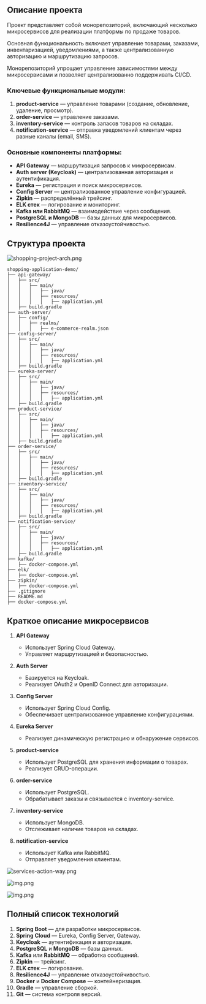 ## Описание проекта

Проект представляет собой монорепозиторий, включающий несколько микросервисов для реализации платформы по продаже товаров. 

Основная функциональность включает управление товарами, заказами, инвентаризацией, уведомлениями, а также централизованную авторизацию и маршрутизацию запросов. 

Монорепозиторий упрощает управление зависимостями между микросервисами и позволяет централизованно поддерживать CI/CD.

### Ключевые функциональные модули:

1. **product-service** — управление товарами (создание, обновление, удаление, просмотр).
2. **order-service** — управление заказами.
3. **inventory-service** — контроль запасов товаров на складах.
4. **notification-service** — отправка уведомлений клиентам через разные каналы (email, SMS).

### Основные компоненты платформы:

- **API Gateway** — маршрутизация запросов к микросервисам.
- **Auth server (Keycloak)** — централизованная авторизация и аутентификация.
- **Eureka** — регистрация и поиск микросервисов.
- **Config Server** — централизованное управление конфигурацией.
- **Zipkin** — распределённый трейсинг.
- **ELK стек** — логирование и мониторинг.
- **Kafka или RabbitMQ** — взаимодействие через сообщения.
- **PostgreSQL и MongoDB** — базы данных для микросервисов.
- **Resilience4J** — управление отказоустойчивостью.

## Структура проекта

![shopping-project-arch.png](resources/readme/images/shopping-project-arch.png)

```
shopping-application-demo/
├── api-gateway/
│   ├── src/
│   │   ├── main/
│   │   │   ├── java/
│   │   │   ├── resources/
│   │   │   │   ├── application.yml
│   ├── build.gradle
├── auth-server/
│   ├── config/
│   │   ├── realms/
│   │   │   ├── e-commerce-realm.json
├── config-server/
│   ├── src/
│   │   ├── main/
│   │   │   ├── java/
│   │   │   ├── resources/
│   │   │   │   ├── application.yml
│   ├── build.gradle
├── eureka-server/
│   ├── src/
│   │   ├── main/
│   │   │   ├── java/
│   │   │   ├── resources/
│   │   │   │   ├── application.yml
│   ├── build.gradle
├── product-service/
│   ├── src/
│   │   ├── main/
│   │   │   ├── java/
│   │   │   ├── resources/
│   │   │   │   ├── application.yml
│   ├── build.gradle
├── order-service/
│   ├── src/
│   │   ├── main/
│   │   │   ├── java/
│   │   │   ├── resources/
│   │   │   │   ├── application.yml
│   ├── build.gradle
├── inventory-service/
│   ├── src/
│   │   ├── main/
│   │   │   ├── java/
│   │   │   ├── resources/
│   │   │   │   ├── application.yml
│   ├── build.gradle
├── notification-service/
│   ├── src/
│   │   ├── main/
│   │   │   ├── java/
│   │   │   ├── resources/
│   │   │   │   ├── application.yml
│   ├── build.gradle
├── kafka/
│   ├── docker-compose.yml
├── elk/
│   ├── docker-compose.yml
├── zipkin/
│   ├── docker-compose.yml
├── .gitignore
├── README.md
├── docker-compose.yml
```

## Краткое описание микросервисов

1. **API Gateway**
    - Использует Spring Cloud Gateway.
    - Управляет маршрутизацией и безопасностью.

2. **Auth Server**
    - Базируется на Keycloak.
    - Реализует OAuth2 и OpenID Connect для авторизации.

3. **Config Server**
    - Использует Spring Cloud Config.
    - Обеспечивает централизованное управление конфигурациями.

4. **Eureka Server**
    - Реализует динамическую регистрацию и обнаружение сервисов.

5. **product-service**
    - Использует PostgreSQL для хранения информации о товарах.
    - Реализует CRUD-операции.

6. **order-service**
    - Использует PostgreSQL.
    - Обрабатывает заказы и связывается с inventory-service.

7. **inventory-service**
    - Использует MongoDB.
    - Отслеживает наличие товаров на складах.

8. **notification-service**
    - Использует Kafka или RabbitMQ.
    - Отправляет уведомления клиентам.

![services-action-way.png](resources/readme/images/services-action-way.png)

![img.png](resources/readme/images/img.png)

![img.png](resources/readme/images/wiremock.png)

## Полный список технологий

1. **Spring Boot** — для разработки микросервисов.
2. **Spring Cloud** — Eureka, Config Server, Gateway.
3. **Keycloak** — аутентификация и авторизация.
4. **PostgreSQL** и **MongoDB** — базы данных.
5. **Kafka** или **RabbitMQ** — обработка сообщений.
6. **Zipkin** — трейсинг.
7. **ELK стек** — логирование.
8. **Resilience4J** — управление отказоустойчивостью.
9. **Docker** и **Docker Compose** — контейнеризация.
10. **Gradle** — управление сборкой.
11. **Git** — система контроля версий.